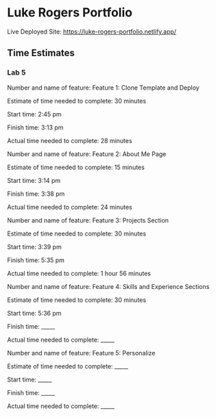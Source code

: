 # Luke Rogers Portfolio

Live Deployed Site: <https://luke-rogers-portfolio.netlify.app/>

## Time Estimates

### Lab 5

Number and name of feature: Feature 1: Clone Template and Deploy

Estimate of time needed to complete: 30 minutes

Start time: 2:45 pm

Finish time: 3:13 pm

Actual time needed to complete: 28 minutes

Number and name of feature: Feature 2: About Me Page

Estimate of time needed to complete: 15 minutes

Start time: 3:14 pm

Finish time: 3:38 pm

Actual time needed to complete: 24 minutes

Number and name of feature: Feature 3: Projects Section

Estimate of time needed to complete: 30 minutes

Start time: 3:39 pm

Finish time: 5:35 pm

Actual time needed to complete: 1 hour 56 minutes

Number and name of feature: Feature 4: Skills and Experience Sections

Estimate of time needed to complete: 30 minutes

Start time: 5:36 pm

Finish time: _____

Actual time needed to complete: _____

Number and name of feature: Feature 5: Personalize

Estimate of time needed to complete: _____

Start time: _____

Finish time: _____

Actual time needed to complete: _____
